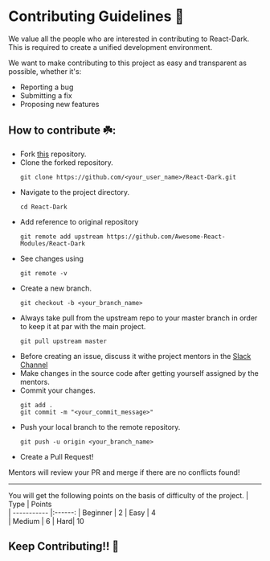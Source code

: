 # Contributing Guidelines 🚀

We value all the people who are interested in contributing to React-Dark. This is required to create a unified development environment.

We want to make contributing to this project as easy and transparent as possible, whether it's:
* Reporting a bug
* Submitting a fix
* Proposing new features

## How to contribute ☘️:
*  Fork [this](https://github.com/Awesome-React-Modules/React-Dark) repository.
*  Clone the forked repository.
    ```
    git clone https://github.com/<your_user_name>/React-Dark.git
    ```
* Navigate to the project directory.
    ```
    cd React-Dark
    ```
* Add reference to original repository
    ```
    git remote add upstream https://github.com/Awesome-React-Modules/React-Dark
    ```
* See changes using
    ```
    git remote -v
    ```
* Create a new branch.
    ```
    git checkout -b <your_branch_name>
    ```
* Always take pull from the upstream repo to your      master branch in order to keep it at par with the main project. 
    ```
    git pull upstream master
    ```
*  Before creating an issue, discuss it withe project mentors in the [Slack Channel](https://gssoc20.slack.com)
* Make changes in the source code after getting yourself assigned by the mentors.
* Commit your changes.
    ```
    git add .
    git commit -m "<your_commit_message>"
    ```
* Push your local branch to the remote repository.
    ```
    git push -u origin <your_branch_name>
    ```
* Create a Pull Request!

Mentors will review your PR and merge if there are no conflicts found!

***
You will get the following points on the basis of difficulty of the project. 
| Type        | Points          
| ----------- |:------:
|  Beginner     | 2 
|  Easy | 4      
|  Medium | 6
| Hard| 10



## Keep Contributing!!  👋 